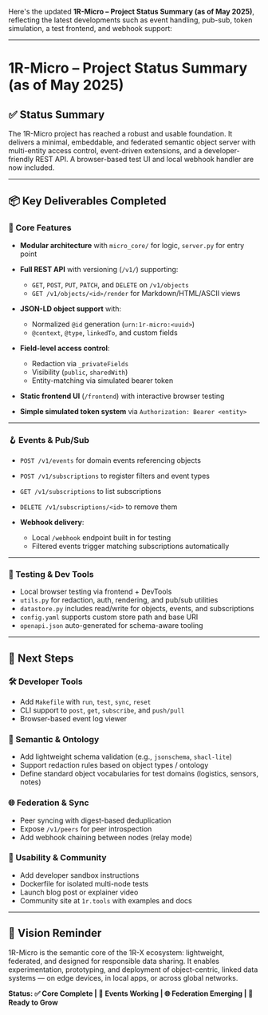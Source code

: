 Here's the updated **1R-Micro – Project Status Summary (as of May 2025)**, reflecting the latest developments such as event handling, pub-sub, token simulation, a test frontend, and webhook support:

---

# 1R-Micro – Project Status Summary (as of May 2025)

## ✅ Status Summary

The 1R-Micro project has reached a robust and usable foundation. It delivers a minimal, embeddable, and federated semantic object server with multi-entity access control, event-driven extensions, and a developer-friendly REST API. A browser-based test UI and local webhook handler are now included.

---

## 📦 Key Deliverables Completed

### 🔧 Core Features

* **Modular architecture** with `micro_core/` for logic, `server.py` for entry point

* **Full REST API** with versioning (`/v1/`) supporting:

  * `GET`, `POST`, `PUT`, `PATCH`, and `DELETE` on `/v1/objects`
  * `GET /v1/objects/<id>/render` for Markdown/HTML/ASCII views

* **JSON-LD object support** with:

  * Normalized `@id` generation (`urn:1r-micro:<uuid>`)
  * `@context`, `@type`, `linkedTo`, and custom fields

* **Field-level access control**:

  * Redaction via `_privateFields`
  * Visibility (`public`, `sharedWith`)
  * Entity-matching via simulated bearer token

* **Static frontend UI** (`/frontend`) with interactive browser testing

* **Simple simulated token system** via `Authorization: Bearer <entity>`

---

### 🪝 Events & Pub/Sub

* `POST /v1/events` for domain events referencing objects
* `POST /v1/subscriptions` to register filters and event types
* `GET /v1/subscriptions` to list subscriptions
* `DELETE /v1/subscriptions/<id>` to remove them
* **Webhook delivery**:

  * Local `/webhook` endpoint built in for testing
  * Filtered events trigger matching subscriptions automatically

---

### 🧪 Testing & Dev Tools

* Local browser testing via frontend + DevTools
* `utils.py` for redaction, auth, rendering, and pub/sub utilities
* `datastore.py` includes read/write for objects, events, and subscriptions
* `config.yaml` supports custom store path and base URI
* `openapi.json` auto-generated for schema-aware tooling

---

## 🚀 Next Steps

### 🛠️ Developer Tools

* Add `Makefile` with `run`, `test`, `sync`, `reset`
* CLI support to `post`, `get`, `subscribe`, and `push/pull`
* Browser-based event log viewer

### 🧠 Semantic & Ontology

* Add lightweight schema validation (e.g., `jsonschema`, `shacl-lite`)
* Support redaction rules based on object types / ontology
* Define standard object vocabularies for test domains (logistics, sensors, notes)

### 🌐 Federation & Sync

* Peer syncing with digest-based deduplication
* Expose `/v1/peers` for peer introspection
* Add webhook chaining between nodes (relay mode)

### 🧪 Usability & Community

* Add developer sandbox instructions
* Dockerfile for isolated multi-node tests
* Launch blog post or explainer video
* Community site at `1r.tools` with examples and docs

---

## 🧭 Vision Reminder

1R-Micro is the semantic core of the 1R-X ecosystem: lightweight, federated, and designed for responsible data sharing. It enables experimentation, prototyping, and deployment of object-centric, linked data systems — on edge devices, in local apps, or across global networks.

**Status: ✅ Core Complete | 🔁 Events Working | 🌐 Federation Emerging | 🚀 Ready to Grow**

